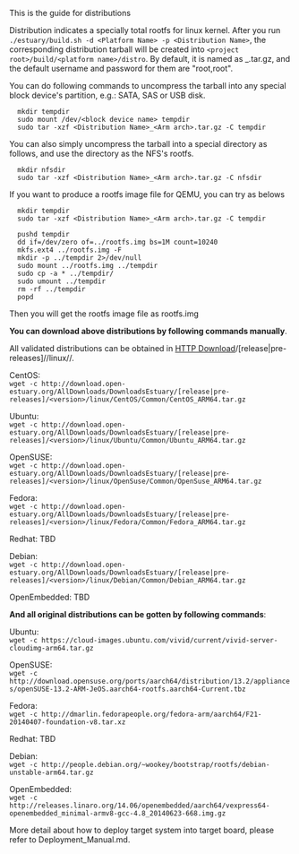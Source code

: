 This is the guide for distributions

Distribution indicates a specially total rootfs for linux kernel.
After you run `./estuary/build.sh -d <Platform Name> -p <Distribution Name>`, the corresponding distribution tarball will be created into `<project root>/build/<platform name>/distro`.
By default, it is named as <Distribution Name>_<ARM arch>.tar.gz, and the default username and password for them are "root,root".

You can do following commands to uncompress the tarball into any special block device's partition, e.g.: SATA, SAS or USB disk.
  ```shell  
    mkdir tempdir
    sudo mount /dev/<block device name> tempdir
    sudo tar -xzf <Distribution Name>_<Arm arch>.tar.gz -C tempdir 
 ```
You can also simply uncompress the tarball into a special directory as follows, and use the directory as the NFS's rootfs.
  ```shell
    mkdir nfsdir
    sudo tar -xzf <Distribution Name>_<Arm arch>.tar.gz -C nfsdir 
 ```
If you want to produce a rootfs image file for QEMU, you can try as belows
  ```shell
    mkdir tempdir
    sudo tar -xzf <Distribution Name>_<Arm arch>.tar.gz -C tempdir 

    pushd tempdir
    dd if=/dev/zero of=../rootfs.img bs=1M count=10240
    mkfs.ext4 ../rootfs.img -F
    mkdir -p ../tempdir 2>/dev/null
    sudo mount ../rootfs.img ../tempdir
    sudo cp -a * ../tempdir/
    sudo umount ../tempdir
    rm -rf ../tempdir
    popd
  ```
Then you will get the rootfs image file as rootfs.img

**You can download above distributions by following commands manually**.

All validated distributions can be obtained in [HTTP Download](http://download.open-estuary.org/)/[release|pre-releases]/<version>/linux/<distro name>/.
   
   CentOS:     
   `wget -c http://download.open-estuary.org/AllDownloads/DownloadsEstuary/[release|pre-releases]/<version>/linux/CentOS/Common/CentOS_ARM64.tar.gz`

   Ubuntu:   
   `wget -c http://download.open-estuary.org/AllDownloads/DownloadsEstuary/[release|pre-releases]/<version>/linux/Ubuntu/Common/Ubuntu_ARM64.tar.gz`
   
   OpenSUSE:  
   `wget -c http://download.open-estuary.org/AllDownloads/DownloadsEstuary/[release|pre-releases]/<version>/linux/OpenSuse/Common/OpenSuse_ARM64.tar.gz`
   
   Fedora:    
   `wget -c http://download.open-estuary.org/AllDownloads/DownloadsEstuary/[release|pre-releases]/<version>/linux/Fedora/Common/Fedora_ARM64.tar.gz`
   
   Redhat:     TBD
   
   Debian:   
   `wget -c http://download.open-estuary.org/AllDownloads/DownloadsEstuary/[release|pre-releases]/<version>/linux/Debian/Common/Debian_ARM64.tar.gz`
   
   OpenEmbedded:  TBD

**And all original distributions can be gotten by following commands**:

  Ubuntu:    
  `wget -c https://cloud-images.ubuntu.com/vivid/current/vivid-server-cloudimg-arm64.tar.gz`
  
  OpenSUSE:  
  `wget -c http://download.opensuse.org/ports/aarch64/distribution/13.2/appliances/openSUSE-13.2-ARM-JeOS.aarch64-rootfs.aarch64-Current.tbz`
  
  Fedora:   
  `wget -c http://dmarlin.fedorapeople.org/fedora-arm/aarch64/F21-20140407-foundation-v8.tar.xz`
  
  Redhat:     TBD
   
  Debian:   
  `wget -c http://people.debian.org/~wookey/bootstrap/rootfs/debian-unstable-arm64.tar.gz`
  
  OpenEmbedded:<br>
  `wget -c http://releases.linaro.org/14.06/openembedded/aarch64/vexpress64-openembedded_minimal-armv8-gcc-4.8_20140623-668.img.gz`

More detail about how to deploy target system into target board, please refer to Deployment_Manual.md.

